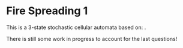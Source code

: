 # Fire Spreading 1

This is a 3-state stochastic cellular automata based on: [](http://nifty.stanford.edu/2007/shiflet-fire/_files/Spreading%20of%20Fire.pdf).

There is still some work in progress to account for the last questions!
